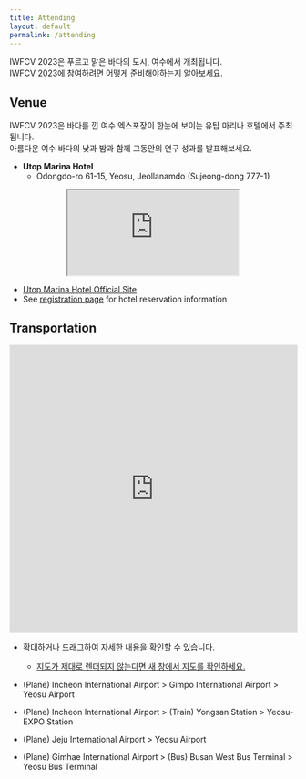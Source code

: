 ```yaml
---
title: Attending
layout: default
permalink: /attending
---
```


IWFCV 2023은 푸르고 맑은 바다의 도시, 여수에서 개최됩니다.  
IWFCV 2023에 참여하려면 어떻게 준비해야하는지 알아보세요.  

## Venue
IWFCV 2023은 바다를 낀 여수 엑스포장이 한눈에 보이는 유탑 마리나 호텔에서 주최됩니다.  
아름다운 여수 바다의 낮과 밤과 함께 그동안의 연구 성과를 발표해보세요.

* **Utop Marina Hotel**  
  * Odongdo-ro 61-15, Yeosu, Jeollanamdo (Sujeong-dong 777-1)  

<div style="text-align: center;"><iframe class="round-border embed-wrapper" src="https://www.google.com/maps/embed?pb=!1m18!1m12!1m3!1d26229.02703434233!2d127.73482546942918!3d34.73976050869272!2m3!1f0!2f0!3f0!3m2!1i1024!2i768!4f13.1!3m3!1m2!1s0x356dd92970360325%3A0xb657528636c2a2a1!2z7Jyg7YOR66eI66as64KY7Zi47YWUJuumrOyhsO2KuA!5e0!3m2!1sko!2skr!4v1653881007965!5m2!1sko!2skr" allowfullscreen="" loading="lazy" referrerpolicy="no-referrer-when-downgrade"></iframe></div>

* [Utop Marina Hotel Official Site](https://www.utopmarina.com/view/index.do?SS_SVC_LANG_CODE=ENG)  
* See [registration page](/registration#hotel-registration) for hotel reservation information

## Transportation
<div style="text-align: center;"><iframe style="border: 1px solid rgba(0, 0, 0, 0.1); width: 100%; aspect-ratio: 1;" src="https://www.figma.com/embed?embed_host=share&url=https%3A%2F%2Fwww.figma.com%2Ffile%2F6PCYyp6I4ZlIjHlibLLq1Y%2FTransition%3Fnode-id%3D4%253A60" allowfullscreen></iframe></div>

* 확대하거나 드래그하여 자세한 내용을 확인할 수 있습니다.
  * [지도가 제대로 렌더되지 않는다면 새 창에서 지도를 확인하세요.](https://www.figma.com/file/6PCYyp6I4ZlIjHlibLLq1Y?node-id=4:60)

* (Plane) Incheon International Airport > Gimpo International Airport > Yeosu Airport
* (Plane) Incheon International Airport > (Train) Yongsan Station > Yeosu-EXPO Station
* (Plane) Jeju International Airport > Yeosu Airport
* (Plane) Gimhae International Airport > (Bus) Busan West Bus Terminal > Yeosu Bus Terminal

